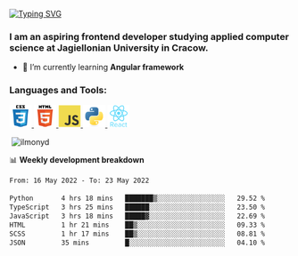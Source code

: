 [![Typing SVG](https://readme-typing-svg.herokuapp.com?color=%23e07a5f&size=40&center=false&vCenter=true&multiline=true&width=900&height=70&lines=Hi%2C+my+name+is+Oleg)](https://git.io/typing-svg)

<h3>
  I am an aspiring frontend developer studying applied computer science at Jagiellonian University in Cracow.</h3>

- 🌱 I’m currently learning **Angular framework**

<p align="left">
</p>


<h3 align="left">Languages and Tools:</h3>
<p align="left"> <a href="https://www.w3schools.com/css/" target="_blank" rel="noreferrer"> <img src="https://raw.githubusercontent.com/devicons/devicon/master/icons/css3/css3-original-wordmark.svg" alt="css3" width="40" height="40"/> </a> <a href="https://www.w3.org/html/" target="_blank" rel="noreferrer"> <img src="https://raw.githubusercontent.com/devicons/devicon/master/icons/html5/html5-original-wordmark.svg" alt="html5" width="40" height="40"/> </a> <a href="https://developer.mozilla.org/en-US/docs/Web/JavaScript" target="_blank" rel="noreferrer"> <img src="https://raw.githubusercontent.com/devicons/devicon/master/icons/javascript/javascript-original.svg" alt="javascript" width="40" height="40"/> </a> <a href="https://www.python.org" target="_blank" rel="noreferrer"> <img src="https://raw.githubusercontent.com/devicons/devicon/master/icons/python/python-original.svg" alt="python" width="40" height="40"/> </a> <a href="https://reactjs.org/" target="_blank" rel="noreferrer"> <img src="https://raw.githubusercontent.com/devicons/devicon/master/icons/react/react-original-wordmark.svg" alt="react" width="40" height="40"/> </a> </p>

<p>&nbsp;<img align="center" src="https://github-readme-stats.vercel.app/api?username=ilmonyd&show_icons=true&theme=calm&locale=en" alt="ilmonyd" /></p>


📊 **Weekly development breakdown**
<!--START_SECTION:waka-->

```text
From: 16 May 2022 - To: 23 May 2022

Python       4 hrs 18 mins   ███████▒░░░░░░░░░░░░░░░░░   29.52 %
TypeScript   3 hrs 25 mins   ██████░░░░░░░░░░░░░░░░░░░   23.50 %
JavaScript   3 hrs 18 mins   █████▓░░░░░░░░░░░░░░░░░░░   22.69 %
HTML         1 hr 21 mins    ██▒░░░░░░░░░░░░░░░░░░░░░░   09.33 %
SCSS         1 hr 17 mins    ██▒░░░░░░░░░░░░░░░░░░░░░░   08.81 %
JSON         35 mins         █░░░░░░░░░░░░░░░░░░░░░░░░   04.10 %
```

<!--END_SECTION:waka-->
